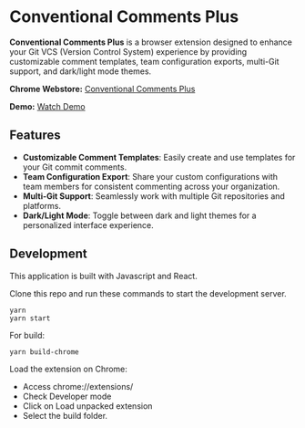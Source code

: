 # Conventional Comments Plus

**Conventional Comments Plus** is a browser extension designed to enhance your Git VCS (Version Control System)
experience by providing customizable comment templates, team configuration exports, multi-Git support, and dark/light
mode themes.

**Chrome Webstore:** [Conventional Comments Plus](https://chromewebstore.google.com/detail/conventional-comments-plu/obkakaamoapbcgbhieooiekcbcilncae)

**Demo:** [Watch Demo](https://www.youtube.com/watch?v=FJwmOubCfGs)

## Features

- **Customizable Comment Templates**: Easily create and use templates for your Git commit comments.
- **Team Configuration Export**: Share your custom configurations with team members for consistent commenting across
  your organization.
- **Multi-Git Support**: Seamlessly work with multiple Git repositories and platforms.
- **Dark/Light Mode**: Toggle between dark and light themes for a personalized interface experience.

## Development

This application is built with Javascript and React.

Clone this repo and run these commands to start the development server.

```
yarn
yarn start
```

For build:
```
yarn build-chrome
```

Load the extension on Chrome:

- Access chrome://extensions/
- Check Developer mode
- Click on Load unpacked extension
- Select the build folder.
